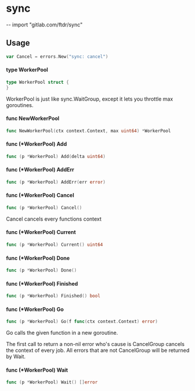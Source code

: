 # sync
--
    import "gitlab.com/ftdr/sync"


## Usage

```go
var Cancel = errors.New("sync: cancel")
```

#### type WorkerPool

```go
type WorkerPool struct {
}
```

WorkerPool is just like sync.WaitGroup, except it lets you throttle max
goroutines.

#### func  NewWorkerPool

```go
func NewWorkerPool(ctx context.Context, max uint64) *WorkerPool
```

#### func (*WorkerPool) Add

```go
func (p *WorkerPool) Add(delta uint64)
```

#### func (*WorkerPool) AddErr

```go
func (p *WorkerPool) AddErr(err error)
```

#### func (*WorkerPool) Cancel

```go
func (p *WorkerPool) Cancel()
```
Cancel cancels every functions context

#### func (*WorkerPool) Current

```go
func (p *WorkerPool) Current() uint64
```

#### func (*WorkerPool) Done

```go
func (p *WorkerPool) Done()
```

#### func (*WorkerPool) Finished

```go
func (p *WorkerPool) Finished() bool
```

#### func (*WorkerPool) Go

```go
func (p *WorkerPool) Go(f func(ctx context.Context) error)
```
Go calls the given function in a new goroutine.

The first call to return a non-nil error who's cause is CancelGroup cancels the
context of every job. All errors that are not CancelGroup will be returned by
Wait.

#### func (*WorkerPool) Wait

```go
func (p *WorkerPool) Wait() []error
```
